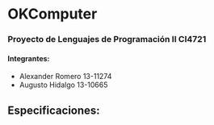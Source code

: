 # OKComputer

### Proyecto de Lenguajes de Programación II CI4721

#### Integrantes:
- Alexander Romero 13-11274
- Augusto Hidalgo 13-10665

## Especificaciones:

